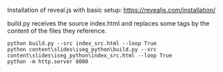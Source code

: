 Installation of reveal.js with basic setup:
https://revealjs.com/installation/

build.py receives the source index.html and replaces some tags by the content of the files they reference.

```
python build.py --src index_src.html --loop True
python content\slides\iseg_python\build.py --src content\slides\iseg_python\index_src.html --loop True
python -m http.server 8000
```